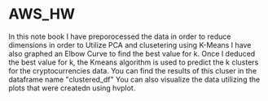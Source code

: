 # AWS_HW
In this note book I have preporocessed the data in order to reduce dimensions in order to Utilize PCA and clusetering using K-Means
I have also graphed an Elbow Curve to find the best value for k.
Once I deduced the best value for k, the Kmeans algorithm is used to predict the k clusters for the cryptocurrencies data.
You can find the results of this cluser in the dataframe name "clustered_df"
You can also visualize the data utilizing the plots that were createdn using hvplot.
